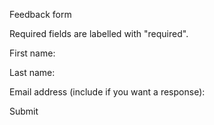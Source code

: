 Feedback form

Required fields are labelled with "required".

First name:

Last name:

Email address (include if you want a response):

Submit
